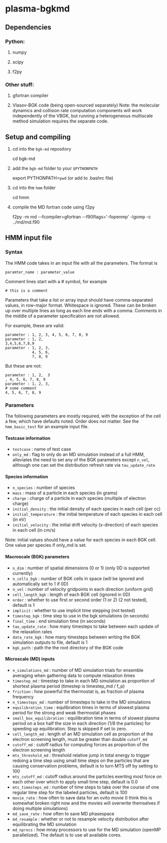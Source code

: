 # plasma-bgkmd

## Dependencies

### Python:

1) numpy 

2) scipy

3) f2py 

### Other stuff:

1) gfortran compiler

2) Vlasov-BGK code (being open-sourced separately)
Note: the molecular dynamics and collision rate computation components will
work independently of the VBGK, but running a heterogeneous multiscale method
simulation requires the separate code.

## Setup and compiling

1) cd into the `bgk-md` repository
    
    cd bgk-md

2) add the `bgk-md` folder to your `$PYTHONPATH`
    
    export PYTHONPATH=`pwd`
    (or add to .bashrc file)

3) cd into the `hmm` folder
    
    cd hmm 

4) compile the MD fortran code using f2py

    f2py -m md --fcompiler=gfortran --f90flags='-fopenmp' -lgomp -c ../md/md.f90


## HMM input file

### Syntax

The HMM code takes in an input file with all the parameters. The format is 

    paramter_name : parameter_value

Comment lines start with a # symbol, for example

    # this is a comment    
    
Parameters that take a list or array input should have
comma-separated values, in row-major format. Whitespace is ignored.
These can be broken up over multiple lines as long as each line ends with a 
comma. Comments in the middle of a parameter specification are not allowed.

For example, these are valid:

    parameter : 1, 2, 3, 4, 5, 6, 7, 8, 9
    parameter : 1, 2,
    3,4,5,6,7,8,9
    parameter : 1, 2, 3,
                4, 5, 6,
                7, 8, 9
                
But these are not:

    parameter : 1, 2,  3
    , 4, 5, 6, 7, 8, 9
    parameter : 1, 2, 3,
    # some comment
    4, 5, 6, 7, 8, 9
    
### Parameters

The following parameters are mostly required, with the exception of the cell a
few, which have defaults noted. Order does not matter. See the `hmm_basic_test`
for an example input file.

#### Testcase information
* `testcase` : name of test case
* `only_md` : flag to only do an MD simulation instead of a full HMM,
alleviates the need to set any of the BGK parameters except `n_vel`, although
one can set the distribution refresh rate via `tau_update_rate`

#### Species information
* `n_species` : number of species
* `mass` : mass of a particle in each species (in grams)
* `charge` : charge of a particle in each species (multiple of electron charge)
* `initial_density` : the initial density of each species in each cell (per cc)
* `initial_temperature` : the initial temperature of each species in each cell 
(in eV)
* `initial_velocity` : the initial drift velocity (x-direction)  of each
species in each cell (in cm/s)

Note: initial values should have a value for each species in each BGK cell. One
value per species if only\_md is set.

#### Macroscale (BGK) parameters
* `n_dim` : number of spatial dimensions (0 or 1)
(only 0D is  supported currently)
* `n_cells_bgk` : number of BGK cells in space
(will be ignored and automatically set to 1 if 0D)
* `n_vel` : number of velocity gridpoints in each direction (uniform grid)
* `cell_length_bgk` : length of each BGK cell (ignored in 0D)
* `order` : whether to use first or second order (1 or 2) (2 not tested), 
default is 1
* `implicit` : whether to use implicit time stepping (not tested)
* `timestep_bgk` : time step to use in the bgk simulations (in seconds)
* `final_time` : end simulation time (in seconds)
* `tau_update_rate` : how many timesteps to take between each update of the
relaxation rates
* `data_rate_bgk` : how many timesteps between writing the BGK simulation
outputs to file, default is 1
* `bgk_path` : path the the root directory of the BGK code

#### Microscale (MD) inputs
* `n_simulations_md` : number of MD simulation trials for ensemble averaging
when gathering data to compute relaxation times
* `timestep_md` : timestep to take in each MD simulation as proportion of
shortest plasma period (timestep is timestep\_md / f\_p)
* `friction` : how powerful the thermostat is, as fraction of plasma frequency
* `n_timesteps_md` : number of timesteps to take in the MD simulations
* `equilibration_time` : equlibration times in terms of slowest plasma period
for the strong and weak thermostat phases
* `small_box_equilibration` : equilibration time in terms of slowest plasma
period on a box half the size in each direction (1/8 the particles) for
speeding up equilibration. Step is skipped if set to zero.
* `cell_length_md` : length of an MD simulation cell as proportion of the
electron screening length, must be greater than double `cutoff_md`
* `cutoff_md` : cutoff radius for computing forces as proportion of the
electron screening length
* `mts_threshold_md` : threshold relative jump in total energy to trigger
redoing a time step using small time steps on the particles that are causing
conservation problems, default is to turn MTS off by setting to 100
* `mts_cutoff_md` : cutoff radius around the particles exerting most force on
each other over which to apply small time step, default is 0.0
* `mts_timesteps_md` : number of time steps to take over the course of one
regular time step for the labeled particles, default is 100
* `movie_rate` : how often to save data for an ovito movie (I think this is
somewhat broken right now and the movies will overwrite themselves if doing
multiple simulations)
* `md_save_rate` : how often to save MD phasespace
* `md_resample` : whether or not to resample velocity distribution
after equilibrating the MD simulation
* `md_nprocs` : how mnay processors to use for the MD simulation (openMP
parallelized). The default is to use all available cores.
